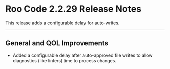 # Roo Code 2.2.29 Release Notes

This release adds a configurable delay for auto-writes.

---

## General and QOL Improvements

*   Added a configurable delay after auto-approved file writes to allow diagnostics (like linters) time to process changes.